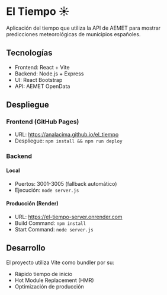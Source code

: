 # El Tiempo ☀️

Aplicación del tiempo que utiliza la API de AEMET para mostrar predicciones meteorológicas de municipios españoles.

## Tecnologías
- Frontend: React + Vite
- Backend: Node.js + Express
- UI: React Bootstrap
- API: AEMET OpenData

## Despliegue

### Frontend (GitHub Pages)
- URL: https://analacima.github.io/el_tiempo
- Despliegue: `npm install && npm run deploy`

### Backend
#### Local
- Puertos: 3001-3005 (fallback automático)
- Ejecución: `node server.js`

#### Producción (Render)
- URL: https://el-tiempo-server.onrender.com
- Build Command: `npm install`
- Start Command: `node server.js`

## Desarrollo
El proyecto utiliza Vite como bundler por su:
- Rápido tiempo de inicio
- Hot Module Replacement (HMR)
- Optimización de producción

